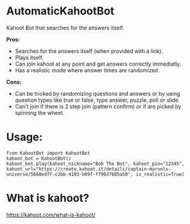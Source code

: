 # AutomaticKahootBot
Kahoot Bot that searches for the answers itself.

**Pros:**
 - Searches for the answers itself (when provided with a link).
 - Plays itself.
 - Can join kahoot at any point and get answers correctly immediatly.
 - Has a realistic mode where answer times are randomized.
 
**Cons:**
 - Can be tricked by randomizing questions and answers or by using question types like true or false, type answer, puzzle, poll or slide.
 - Can't join if there is 2 step join (pattern confirm) or if are picked by spinning the wheel.


# Usage:
```
from KahootBot import KahootBot
kahoot_bot = KahootBot()
kahoot_bot.play(kahoot_nickname="Bob The Bot", kahoot_pin="12345", kahoot_url="https://create.kahoot.it/details/captain-marvels-universe/5668edff-c2bb-4193-b09f-ff9637685a50", is_realistic=True)
```


# What is kahoot?
https://kahoot.com/what-is-kahoot/
